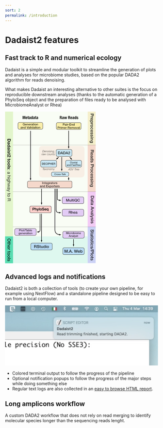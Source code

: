 ```yaml
---
sort: 2
permalink: /introduction
---
```


# Dadaist2 features

## Fast track to R and numerical ecology

Dadaist is a simple and modular toolkit to streamline the generation of
plots and analyses for microbiome studies, based on the popular DADA2
algorithm for reads denoising.

What makes Dadaist an interesting alternative to other suites is the focus on reproducible downstream analyses (thanks to the automatic generation of a PhyloSeq object and the preparation of files ready to be analysed with MicrobiomeAnalyst or Rhea)

<img src="img/scheme_small.png">

## Advanced logs and notifications

Dadaist2 is both a collection of tools (to create your own pipeline, for example using NextFlow) and a standalone 
pipeline designed to be easy to run from a local computer. 


![Popup](img/popup.png)

* Colored terminal output to follow the progress of the pipeline
* Optional notification popups to follow the progress of the major steps while doing something else
* Regular text logs are also collected in an [easy to browse HTML report](example-log.html). 

## Long amplicons workflow

A custom DADA2 workflow that does not rely on read merging to identify molecular species
longer than the sequencing reads lenght.
